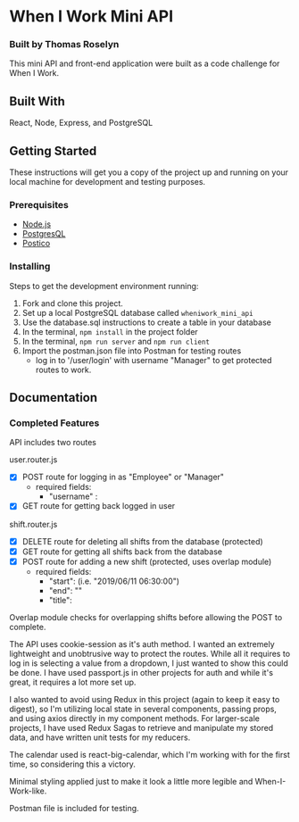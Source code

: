 # When I Work Mini API

### Built by Thomas Roselyn

This mini API and front-end application were built as a code challenge for When I Work.

## Built With

React, Node, Express, and PostgreSQL

## Getting Started

These instructions will get you a copy of the project up and running on your local machine for development and testing purposes.

### Prerequisites

- [Node.js](https://nodejs.org/en/)
- [PostgresQL](https://www.postgresql.org/)
- [Postico](https://eggerapps.at/postico/)

### Installing

Steps to get the development environment running:

1. Fork and clone this project.
2. Set up a local PostgreSQL database called `wheniwork_mini_api`
3. Use the database.sql instructions to create a table in your database
4. In the terminal, `npm install` in the project folder
5. In the terminal, `npm run server` and `npm run client`
6. Import the postman.json file into Postman for testing routes
    - log in to '/user/login' with username "Manager" to get protected routes to work.

## Documentation

### Completed Features

API includes two routes

user.router.js
- [x] POST route for logging in as "Employee" or "Manager"
    - required fields:
        - "username" : <string>
- [x] GET route for getting back logged in user

shift.router.js
- [x] DELETE route for deleting all shifts from the database (protected)
- [x] GET route for getting all shifts back from the database
- [x] POST route for adding a new shift (protected, uses overlap module)
    - required fields:
        - "start": <date string> (i.e. "2019/06/11 06:30:00")
	    - "end": "<date string>"
	    - "title": <string>

Overlap module checks for overlapping shifts before allowing the POST to complete.

The API uses cookie-session as it's auth method. I wanted an extremely lightweight and unobtrusive way to protect the routes. While all it requires to log in is selecting a value from a dropdown, I just wanted to show this could be done. I have used passport.js in other projects for auth and while it's great, it requires a lot more set up.

I also wanted to avoid using Redux in this project (again to keep it easy to digest), so I'm utilizing local state in several components, passing props, and using axios directly in my component methods. For larger-scale projects, I have used Redux Sagas to retrieve and manipulate my stored data, and have written unit tests for my reducers.

The calendar used is react-big-calendar, which I'm working with for the first time, so considering this a victory.

Minimal styling applied just to make it look a little more legible and When-I-Work-like.

Postman file is included for testing.
